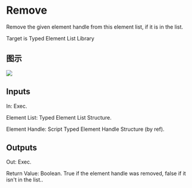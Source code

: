 # Remove

Remove the given element handle from this element list, if it is in the list.

Target is Typed Element List Library

## 图示

![]($-20221218-21163508.png)

## Inputs

In: Exec.

Element List: Typed Element List Structure.

Element Handle: Script Typed Element Handle Structure (by ref).  

## Outputs

Out: Exec.

Return Value: Boolean. True if the element handle was removed, false if it isn't in the list..

